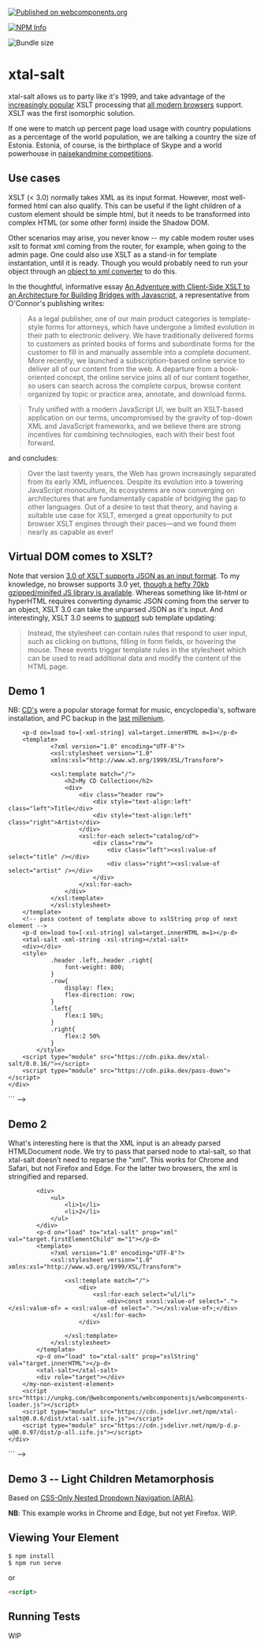 [![Published on webcomponents.org](https://img.shields.io/badge/webcomponents.org-published-blue.svg)](https://www.webcomponents.org/element/xtal-salt)

<a href="https://nodei.co/npm/xtal-salt/"><img src="https://nodei.co/npm/xtal-salt.png" alt="NPM Info"></a>

<img src="https://badgen.net/bundlephobia/minzip/xtal-salt" alt="Bundle size">

# xtal-salt

xtal-salt allows us to party like it's 1999, and take advantage of the [increasingly popular](https://www.chromestatus.com/metrics/feature/timeline/popularity/79) XSLT processing that [all modern browsers](https://www.balisage.net/Proceedings/vol21/html/Thompson01/BalisageVol21-Thompson01.html#d8834e412) support.  XSLT was the first isomorphic solution.

If one were to match up percent page load usage with country populations as a percentage of the world population, we are talking a country the size of Estonia.  Estonia, of course, is the birthplace of Skype and a world powerhouse in [naisekandmine competitions](http://www.citypaper.lv/wife-carrying__championships_in_estonia/).

## Use cases

XSLT (< 3.0) normally takes XML as its input format.  However, most well-formed html can also qualify.  This can be useful if the light children of a custom element should be simple html, but it needs to be transformed into complex HTML (or some other form) inside the Shadow DOM.

Other scenarios may arise, you never know -- my cable modem router uses xslt to format xml coming from the router, for example, when going to the admin page.  One could also use XSLT as a stand-in for template instantation, until it is ready.  Though you would probably need to run your object through an [object to xml converter](https://www.npmjs.com/package/object-to-xml) to do this.

In the thoughtful, informative essay [An Adventure with Client-Side XSLT to an Architecture for Building Bridges with Javascript](https://www.balisage.net/Proceedings/vol21/html/Thompson01/BalisageVol21-Thompson01.html), a representative from O'Connor's publishing writes:

>As a legal publisher, one of our main product categories is template-style forms for attorneys, which have undergone a limited evolution in their path to electronic delivery. We have traditionally delivered forms to customers as printed books of forms and subordinate forms for the customer to fill in and manually assemble into a complete document. More recently, we launched a subscription-based online service to deliver all of our content from the web. A departure from a book-oriented concept, the online service joins all of our content together, so users can search across the complete corpus, browse content organized by topic or practice area, annotate, and download forms.

>Truly unified with a modern JavaScript UI, we built an XSLT-based application on our terms, uncompromised by the gravity of top-down XML and JavaScript frameworks, and we believe there are strong incentives for combining technologies, each with their best foot forward. 

and concludes:

>Over the last twenty years, the Web has grown increasingly separated from its early XML influences. Despite its evolution into a towering JavaScript monoculture, its ecosystems are now converging on architectures that are fundamentally capable of bridging the gap to other languages. Out of a desire to test that theory, and having a suitable use case for XSLT, emerged a great opportunity to put browser XSLT engines through their paces—and we found them nearly as capable as ever!

## Virtual DOM comes to XSLT?  

Note that version [3.0 of XSLT supports JSON as an input format](https://www.xml.com/articles/2017/02/14/why-you-should-be-using-xslt-30/).  To my knowledge, no browser supports 3.0 yet, [though a hefty 70kb gzipped/minifed JS library is available](http://www.saxonica.com/download/javascript.xml).  Whereas something like lit-html or hyperHTML requires converting dynamic JSON coming from the server to an object, XSLT 3.0 can take the unparsed JSON as it's input.  And interestingly, XSLT 3.0 seems to [support](http://www.saxonica.com/saxon-js/documentation/index.html) sub template updating:

>Instead, the stylesheet can contain rules that respond to user input, such as clicking on buttons, filling in form fields, or hovering the mouse. These events trigger template rules in the stylesheet which can be used to read additional data and modify the content of the HTML page.



## Demo 1

NB:  [CD's](https://www.w3schools.com/xml/xsl_intro.asp) were a popular storage format for music, encyclopedia's, software installation, and PC backup in the [last millenium](https://www.urbandictionary.com/define.php?term=CD).

<!--
```
<custom-element-demo>
<template>
    <div>
        <template>
            <catalog>
                <cd>
                    <title>Empire Burlesque</title>
                    <artist>Bob Dylan</artist>
                    <country>USA</country>
                    <company>Columbia</company>
                    <price>10.90</price>
                    <year>1985</year>
                </cd>
                <cd>
                    <title>Hide your heart</title>
                    <artist>Bonnie Tyler</artist>
                    <country>UK</country>
                    <company>CBS Records</company>
                    <price>9.90</price>
                    <year>1988</year>
                </cd>
                <cd>
                    <title>Greatest Hits</title>
                    <artist>Dolly Parton</artist>
                    <country>USA</country>
                    <company>RCA</company>
                    <price>9.90</price>
                    <year>1982</year>
                </cd>

            </catalog>
        </template>
        <!-- Pass down ("p-d") content of template above to xtal-salt's xmlString prop -->
        <p-d on=load to=[-xml-string] val=target.innerHTML m=1></p-d>
        <template>
                <?xml version="1.0" encoding="UTF-8"?>
                <xsl:stylesheet version="1.0"
                xmlns:xsl="http://www.w3.org/1999/XSL/Transform">
        
                <xsl:template match="/">
                    <h2>My CD Collection</h2>
                    <div>
                        <div class="header row">
                            <div style="text-align:left" class="left">Title</div>
                            <div style="text-align:left" class="right">Artist</div>
                        </div>
                        <xsl:for-each select="catalog/cd">
                            <div class="row">
                                <div class="left"><xsl:value-of select="title" /></div>
                                <div class="right"><xsl:value-of select="artist" /></div>
                            </div>
                        </xsl:for-each>
                    </div>
                </xsl:template>
                </xsl:stylesheet>
        </template>
        <!-- pass content of template above to xslString prop of next element -->
        <p-d on=load to=[-xsl-string] val=target.innerHTML m=1></p-d>
        <xtal-salt -xml-string -xsl-string></xtal-salt>
        <div></div>
        <style>
                .header .left,.header .right{
                    font-weight: 800;
                }
                .row{
                    display: flex;
                    flex-direction: row;
                }
                .left{
                    flex:1 50%;
                }
                .right{
                    flex:2 50%
                }
            </style>
        <script type="module" src="https://cdn.pika.dev/xtal-salt/0.0.16/"></script>
        <script type="module" src="https://cdn.pika.dev/pass-down"></script>
    </div>
</template>
</custom-element-demo>
```
-->

## Demo 2

What's interesting here is that the XML input is an already parsed HTMLDocument node.  We try to pass that parsed node to xtal-salt, so that xtal-salt doesn't need to reparse the "xml".  This works for Chrome and Safari, but not Firefox and Edge.  For the latter two browsers, the xml is stringified and reparsed.

<!--
```
<custom-element-demo>
<template>
    <div>
        <my-non-existent-element>
            <!-- "Light Children" -->
            <div>
                <ul>
                    <li>1</li>
                    <li>2</li>
                </ul>
            </div>
            <p-d on="load" to="xtal-salt" prop="xml" val="target.firstElementChild" m="1"></p-d>
            <template>
                <?xml version="1.0" encoding="UTF-8"?>
                <xsl:stylesheet version="1.0" xmlns:xsl="http://www.w3.org/1999/XSL/Transform">

                    <xsl:template match="/">
                        <div>
                            <xsl:for-each select="ul/li">
                                <div>const x<xsl:value-of select="."></xsl:value-of> = <xsl:value-of select="."></xsl:value-of>;</div>
                            </xsl:for-each>
                        </div>

                    </xsl:template>
                </xsl:stylesheet>
            </template>
            <p-d on="load" to="xtal-salt" prop="xslString" val="target.innerHTML"></p-d>
            <xtal-salt></xtal-salt>
            <div role="target"></div>
        </my-non-existent-element>
        <script src="https://unpkg.com/@webcomponents/webcomponentsjs/webcomponents-loader.js"></script>
        <script type="module" src="https://cdn.jsdelivr.net/npm/xtal-salt@0.0.6/dist/xtal-salt.iife.js"></script>
        <script type="module" src="https://cdn.jsdelivr.net/npm/p-d.p-u@0.0.97/dist/p-all.iife.js"></script>
    </div>
</template>
</custom-element-demo>
```
-->

## Demo 3 -- Light Children Metamorphosis

Based on [CSS-Only Nested Dropdown Navigation (ARIA)](https://codepen.io/gabriellewee/pen/oWyObX).

**NB**:  This example works in Chrome and Edge, but not yet Firefox.  WIP.

<!--
```
<custom-element-demo>
<template>
  <div style="height:100%">


    <co-depends-nested-dropdown style="height:100%">
      <details>
        <summary label-id="menu">Menu</summary>
        <details>
          <summary label-id="shop">Shop</summary>
          <a>Tops</a>
          <a>Bottoms</a>
          <a>Shoes</a>
          <a>Accessories</a>
          <a>Sales</a>
        </details>
        <a>Blog</a>
        <a>About</a>
        <a>Contact</a>
      </details>
      <p-d on="load" to="xtal-salt" prop="xml" val="target"></p-d>
      <textarea style="display:none">
        <xsl:stylesheet version="1.0" xmlns:xsl="http://www.w3.org/1999/XSL/Transform">
            <xsl:template match="/">
              <template slot="template">
                <xsl:apply-templates select="details">
                  <xsl:with-param name="list-id">nav</xsl:with-param>
                  <xsl:with-param name="input-role">button</xsl:with-param>
                  <xsl:with-param name="tabindex">1</xsl:with-param>
                </xsl:apply-templates>
              </template>
            </xsl:template>
            <xsl:template match="details">
                <xsl:param name="list-id"></xsl:param>
                <xsl:param name="input-role"></xsl:param>
                <xsl:param name="tabindex"></xsl:param>
                <xsl:variable name="label-class">
                  <xsl:choose>
                    <xsl:when test="$list-id = 'nav'">down</xsl:when>
                    <xsl:otherwise>right</xsl:otherwise>
                  </xsl:choose>
                </xsl:variable>
                <xsl:variable name="link-id">link-<xsl:value-of select="summary/@label-id"></xsl:value-of></xsl:variable>
                <input aria-controls="{$list-id}" aria-haspopup='true' aria-labelledby="{summary/@label-id}" id="{$link-id}"
                    role="{$input-role}" tabindex="{$tabindex}" type="checkbox"/>
                <label class="{$label-class}" for="{$link-id}" id="{summary/@label-id}" role="none" tabindex="-1"><xsl:value-of select="summary"></xsl:value-of></label>
                <ul aria-labelledby="{summary/@label-id}" id="{$list-id}" role="menu">
                  <li role="none">
                      <xsl:apply-templates select="details">
                        <xsl:with-param name="list-id">nest</xsl:with-param>
                        <xsl:with-param name="input-role">menu</xsl:with-param>
                        <xsl:with-param name="tabindex" select="$tabindex + 1"></xsl:with-param>
                      </xsl:apply-templates>
                  </li>
                  <xsl:for-each select="a">
                      <li role="none">
                          <a role="menuitem" tabindex="{$tabindex + 2}"><xsl:value-of select="."/></a>
                        </li>
                  </xsl:for-each>
                </ul>
              
            </xsl:template>
    
        </xsl:stylesheet>
      </textarea>
      <p-d on="load" prop="xslString" val="target.value"></p-d>
      <xtal-salt></xtal-salt>
    </co-depends-nested-dropdown>
    <script src="https://unpkg.com/@webcomponents/webcomponentsjs/webcomponents-loader.js"></script>
    <script type="module" src="https://cdn.jsdelivr.net/npm/xtal-salt@0.0.11/dist/xtal-salt.iife.js"></script>
    <script type="module" src="https://cdn.jsdelivr.net/npm/co-depends@0.0.18/nested-dropdown/dist/nested-dropdown.iife.js"></script>
    <script type="module" src="https://cdn.jsdelivr.net/npm/p-d.p-u@0.0.97/dist/p-all.iife.js"></script>
  </div>
</template>
</custom-element-demo>
```
-->

## Viewing Your Element

```
$ npm install
$ npm run serve
```

or

```html
<script>
```

## Running Tests

WIP
